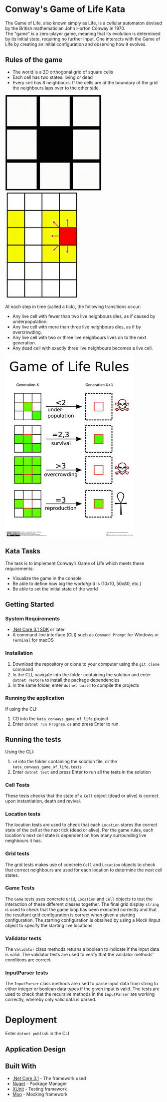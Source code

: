 # Conway's Game of Life Kata  

The Game of Life, also known simply as Life, is a cellular automaton devised by the British mathematician John Horton Conway in 1970.  
The "game" is a zero-player game, meaning that its evolution is determined by its initial state, requiring no further input. One interacts with the Game of Life by creating an initial configuration and observing how it evolves.

## Rules of the game  
* The world is a 2D orthogonal grid of square cells
* Each cell has two states: living or dead
* Every cell has 8 neighbours. If the cells are at the boundary of the grid the neighbours laps over to the other side.

![Neighbours for non-boundary location](images/cell-neighbours-1.png)
![Neighbours for boundary location](images/cell-neighbours-boundary.png)

At each step in time (called a tick), the following transitions occur:  
* Any live cell with fewer than two live neighbours dies, as if caused by underpopulation.
* Any live cell with more than three live neighbours dies, as if by overcrowding.
* Any live cell with two or three live neighbours lives on to the next generation.
* Any dead cell with exactly three live neighbours becomes a live cell.  

![Game rules](images/rules.png)  

## Kata Tasks

The task is to implement Conway’s Game of Life which meets these requirements:  
* Visualize the game in the console
* Be able to define how big the world/grid is (10x10, 50x80, etc.)
* Be able to set the initial state of the world

## Getting Started

### System Requirements

* [.Net Core 3.1 SDK](https://dotnet.microsoft.com/download) or later  
* A command line interface (CLI) such as ```Command Prompt``` for Windows or ```Terminal``` for macOS

### Installation

1. Download the repository or clone to your computer using the ```git clone``` command
2. In the CLI, navigate into the folder containing the solution and enter ```dotnet restore``` to install the package dependencies
3. In the same folder, enter ```dotnet build``` to compile the projects

### Running the application
If using the CLI:
1. CD into the ```kata_conways_game_of_life``` project
2. Enter ```dotnet run Program.cs``` and press Enter to run

## Running the tests

Using the CLI:
1. ```cd``` into the folder containing the solution file, or the ```kata_conways_game_of_life.tests```
2. Enter ```dotnet test``` and press Enter to run all the tests in the solution

### Cell Tests  
These tests checks that the state of a ```Cell``` object (dead or alive) is correct upon instantiation, death and revival.

### Location tests  
The location tests are used to check that each ```Location``` stores the correct state of the cell at the next tick (dead or alive). Per the game rules, each location's next cell state is dependent on how many surrounding live neighbours it has.

### Grid tests
The grid tests makes use of concrete ```Cell``` and ```Location``` objects to check that correct neighbours are used for each location to determine the next cell states.

### Game Tests  
The ```Game``` tests uses concrete ```Grid```, ```Location``` and ```Cell``` objects to test the interaction of these different classes together. The final grid display ```string``` is used to check that the game loop has been executed correctly and that the resultant grid configuration is correct when given a starting configuration. The starting configuration is obtained by using a Mock IInput object to specify the starting live locations. 

### Validator tests  
The ```Validator``` class methods returns a boolean to indicate if the input data is valid. The validator tests are used to verify that the validator methods' conditions are correct.  

### InputParser tests  
The ```InputParser``` class methods are used to parse input data from string to either integer or boolean data types if the given input is valid. The tests are used to check that the recursive methods in the ```InputParser``` are working correctly, whereby only valid data is parsed.

# Deployment
Enter ```dotnet publish``` in the CLI

## Application Design


## Built With

* [.Net Core 3.1](https://dotnet.microsoft.com/download) - The framework used
* [Nuget](https://www.nuget.org/) - Package Manager
* [XUnit](https://xunit.net/) - Testing framework
* [Moq](https://github.com/Moq/moq4/wiki/Quickstart) - Mocking framework
